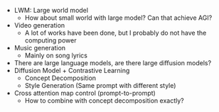 - LWM: Large world model
	- How about small world with large model? Can that achieve AGI?
- Video generation
	- A lot of works have been done, but I probably do not have the computing power
- Music generation
	- Mainly on song lyrics
- There are large language models, are there large diffusion models?
- Diffusion Model + Contrastive Learning
	- Concept Decomposition
	- Style Generation (Same prompt with different style)
- Cross attention map control (prompt-to-prompt)
	- How to combine with concept decomposition exactly?